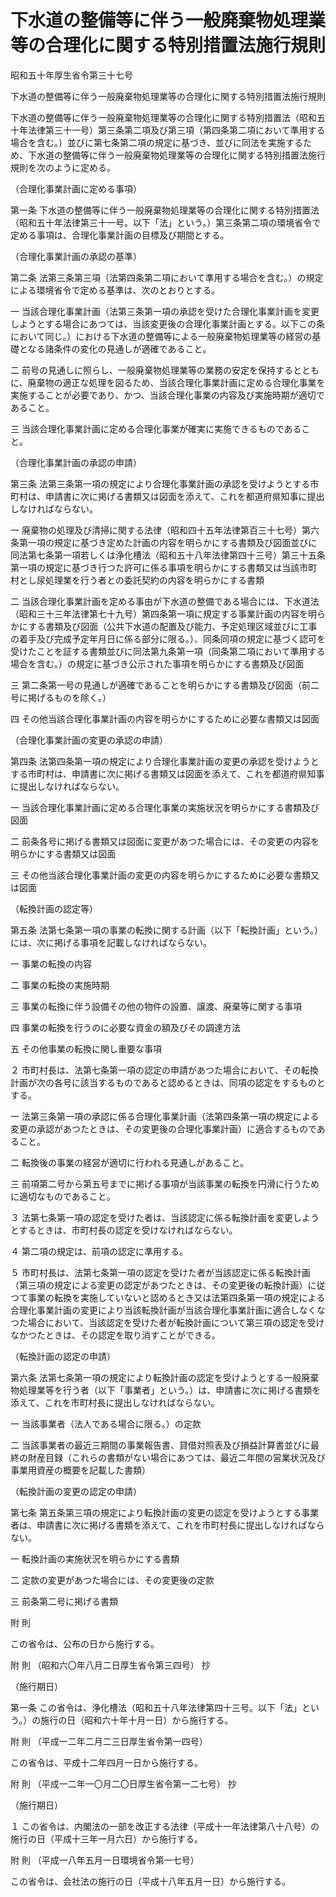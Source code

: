 # 下水道の整備等に伴う一般廃棄物処理業等の合理化に関する特別措置法施行規則

昭和五十年厚生省令第三十七号

下水道の整備等に伴う一般廃棄物処理業等の合理化に関する特別措置法施行規則

下水道の整備等に伴う一般廃棄物処理業等の合理化に関する特別措置法（昭和五十年法律第三十一号）第三条第二項及び第三項（第四条第二項において準用する場合を含む。）並びに第七条第二項の規定に基づき、並びに同法を実施するため、下水道の整備等に伴う一般廃棄物処理業等の合理化に関する特別措置法施行規則を次のように定める。

（合理化事業計画に定める事項）

第一条 下水道の整備等に伴う一般廃棄物処理業等の合理化に関する特別措置法（昭和五十年法律第三十一号。以下「法」という。）第三条第二項の環境省令で定める事項は、合理化事業計画の目標及び期間とする。

（合理化事業計画の承認の基準）

第二条 法第三条第三項（法第四条第二項において準用する場合を含む。）の規定による環境省令で定める基準は、次のとおりとする。

一 当該合理化事業計画（法第三条第一項の承認を受けた合理化事業計画を変更しようとする場合にあつては、当該変更後の合理化事業計画とする。以下この条において同じ。）における下水道の整備等による一般廃棄物処理業等の経営の基礎となる諸条件の変化の見通しが適確であること。

二 前号の見通しに照らし、一般廃棄物処理業等の業務の安定を保持するとともに、廃棄物の適正な処理を図るため、当該合理化事業計画に定める合理化事業を実施することが必要であり、かつ、当該合理化事業の内容及び実施時期が適切であること。

三 当該合理化事業計画に定める合理化事業が確実に実施できるものであること。

（合理化事業計画の承認の申請）

第三条 法第三条第一項の規定により合理化事業計画の承認を受けようとする市町村は、申請書に次に掲げる書類又は図面を添えて、これを都道府県知事に提出しなければならない。

一 廃棄物の処理及び清掃に関する法律（昭和四十五年法律第百三十七号）第六条第一項の規定に基づき定めた計画の内容を明らかにする書類及び図面並びに同法第七条第一項若しくは浄化槽法（昭和五十八年法律第四十三号）第三十五条第一項の規定に基づき行つた許可に係る事項を明らかにする書類又は当該市町村とし尿処理業を行う者との委託契約の内容を明らかにする書類

二 当該合理化事業計画を定める事由が下水道の整備である場合には、下水道法（昭和三十三年法律第七十九号）第四条第一項に規定する事業計画の内容を明らかにする書類及び図面（公共下水道の配置及び能力、予定処理区域並びに工事の着手及び完成予定年月日に係る部分に限る。）、同条同項の規定に基づく認可を受けたことを証する書類並びに同法第九条第一項（同条第二項において準用する場合を含む。）の規定に基づき公示された事項を明らかにする書類及び図面

三 第二条第一号の見通しが適確であることを明らかにする書類及び図面（前二号に掲げるものを除く。）

四 その他当該合理化事業計画の内容を明らかにするために必要な書類又は図面

（合理化事業計画の変更の承認の申請）

第四条 法第四条第一項の規定により合理化事業計画の変更の承認を受けようとする市町村は、申請書に次に掲げる書類又は図面を添えて、これを都道府県知事に提出しなければならない。

一 当該合理化事業計画に定める合理化事業の実施状況を明らかにする書類及び図面

二 前条各号に掲げる書類又は図面に変更があつた場合には、その変更の内容を明らかにする書類又は図面

三 その他当該合理化事業計画の変更の内容を明らかにするために必要な書類又は図面

（転換計画の認定等）

第五条 法第七条第一項の事業の転換に関する計画（以下「転換計画」という。）には、次に掲げる事項を記載しなければならない。

一 事業の転換の内容

二 事業の転換の実施時期

三 事業の転換に伴う設備その他の物件の設置、譲渡、廃棄等に関する事項

四 事業の転換を行うのに必要な資金の額及びその調達方法

五 その他事業の転換に関し重要な事項

２ 市町村長は、法第七条第一項の認定の申請があつた場合において、その転換計画が次の各号に該当するものであると認めるときは、同項の認定をするものとする。

一 法第三条第一項の承認に係る合理化事業計画（法第四条第一項の規定による変更の承認があつたときは、その変更後の合理化事業計画）に適合するものであること。

二 転換後の事業の経営が適切に行われる見通しがあること。

三 前項第二号から第五号までに掲げる事項が当該事業の転換を円滑に行うために適切なものであること。

３ 法第七条第一項の認定を受けた者は、当該認定に係る転換計画を変更しようとするときは、市町村長の認定を受けなければならない。

４ 第二項の規定は、前項の認定に準用する。

５ 市町村長は、法第七条第一項の認定を受けた者が当該認定に係る転換計画（第三項の規定による変更の認定があつたときは、その変更後の転換計画）に従つて事業の転換を実施していないと認めるとき又は法第四条第一項の規定による合理化事業計画の変更により当該転換計画が当該合理化事業計画に適合しなくなつた場合において、当該認定を受けた者が転換計画について第三項の認定を受けなかつたときは、その認定を取り消すことができる。

（転換計画の認定の申請）

第六条 法第七条第一項の規定により転換計画の認定を受けようとする一般廃棄物処理業等を行う者（以下「事業者」という。）は、申請書に次に掲げる書類を添えて、これを市町村長に提出しなければならない。

一 当該事業者（法人である場合に限る。）の定款

二 当該事業者の最近三期間の事業報告書、貸借対照表及び損益計算書並びに最終の財産目録（これらの書類がない場合にあつては、最近二年間の営業状況及び事業用資産の概要を記載した書類）

（転換計画の変更の認定の申請）

第七条 第五条第三項の規定により転換計画の変更の認定を受けようとする事業者は、申請書に次に掲げる書類を添えて、これを市町村長に提出しなければならない。

一 転換計画の実施状況を明らかにする書類

二 定款の変更があつた場合には、その変更後の定款

三 前条第二号に掲げる書類

附 則

この省令は、公布の日から施行する。

附 則 （昭和六〇年八月二日厚生省令第三四号） 抄

（施行期日）

第一条 この省令は、浄化槽法（昭和五十八年法律第四十三号。以下「法」という。）の施行の日（昭和六十年十月一日）から施行する。

附 則 （平成一二年二月二三日厚生省令第一四号）

この省令は、平成十二年四月一日から施行する。

附 則 （平成一二年一〇月二〇日厚生省令第一二七号） 抄

（施行期日）

１ この省令は、内閣法の一部を改正する法律（平成十一年法律第八十八号）の施行の日（平成十三年一月六日）から施行する。

附 則 （平成一八年五月一日環境省令第一七号）

この省令は、会社法の施行の日（平成十八年五月一日）から施行する。
